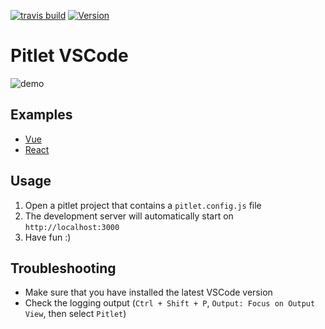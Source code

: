 [![travis build](https://img.shields.io/travis/com/pitlet/pitlet-vscode.svg)](https://travis-ci.com/pitlet/pitlet-vscode) [![Version](https://vsmarketplacebadge.apphb.com/version/SimonSiefke.pitlet-vscode.svg)](https://marketplace.visualstudio.com/items?itemName=SimonSiefke.pitlet-vscode)

# Pitlet VSCode

![demo](./demo.gif)

<!-- TODO better demo gif -->

<!-- TODO activation events not *, only when contains pitlet.config.js -->

## Examples

- [Vue](https://github.com/pitlet/pitlet-examples/tree/master/vue)
- [React](https://github.com/pitlet/pitlet-examples/tree/master/react)

## Usage

1. Open a pitlet project that contains a `pitlet.config.js` file
2. The development server will automatically start on `http://localhost:3000`
3. Have fun :)

## Troubleshooting

- Make sure that you have installed the latest VSCode version
- Check the logging output (`Ctrl + Shift + P`, `Output: Focus on Output View`, then select `Pitlet`)
